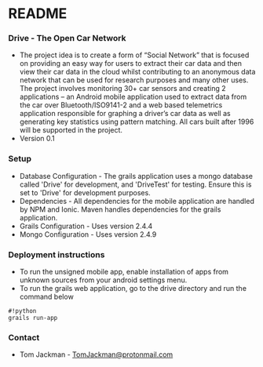 # README #

### Drive - The Open Car Network ###

* The project idea is to create a form of “Social Network” that is focused on providing an easy way for users to extract their car data and then view their car data in the cloud whilst contributing to an anonymous data network that can be used for research purposes and many other uses. The project involves monitoring 30+ car sensors and creating 2 applications – an Android mobile application used to extract data from the car over Bluetooth/ISO9141-2 and a web based telemetrics application responsible for graphing a driver’s car data as well as generating key statistics using pattern matching. All cars built after 1996 will be supported in the project.
* Version 0.1

### Setup ###

* Database Configuration - The grails application uses a mongo database called 'Drive' for development, and 'DriveTest' for testing. Ensure this is set to 'Drive' for development purposes.
* Dependencies - All dependencies for the mobile application are handled by NPM and Ionic. Maven handles dependencies for the grails application.
* Grails Configuration - Uses version 2.4.4
* Mongo Configuration - Uses version 2.4.9
 
### Deployment instructions ###
* To run the unsigned mobile app, enable installation of apps from unknown sources from your android settings menu.
* To run the grails web application, go to the drive directory and run the command below 
```
#!python
grails run-app
```

### Contact ###

* Tom Jackman - TomJackman@protonmail.com